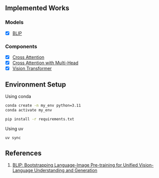 ## Implemented Works

### Models
- [x] [BLIP](models/blip.py)

### Components
- [x] [Cross Attention](models/attention.py)
- [x] [Cross Attention with Multi-Head](models/attention.py)
- [x] [Vision Transformer](models/transformer.py)

## Environment Setup
Using conda
```bash
conda create -n my_env python=3.11
conda activate my_env
```

```bash
pip install -r requirements.txt
```
Using uv
```bash
uv sync
```

## References
1. [BLIP: Bootstrapping Language-Image Pre-training for Unified Vision-Language Understanding and Generation](https://proceedings.mlr.press/v162/li22n.html)
